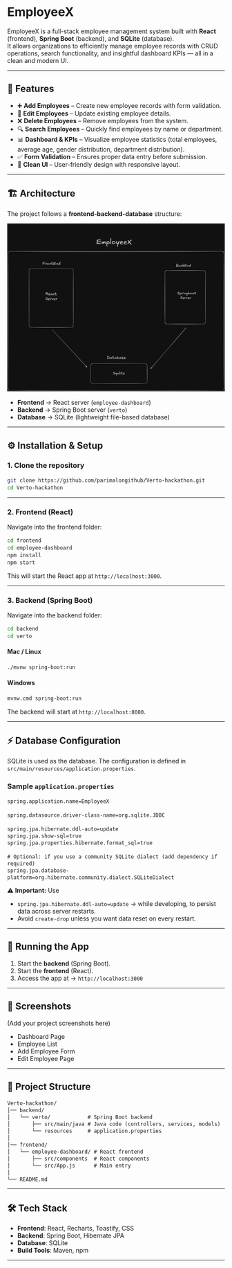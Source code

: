 # EmployeeX

EmployeeX is a full-stack employee management system built with **React** (frontend), **Spring Boot** (backend), and **SQLite** (database).  
It allows organizations to efficiently manage employee records with CRUD operations, search functionality, and insightful dashboard KPIs — all in a clean and modern UI.

---

## 📌 Features

- ➕ **Add Employees** – Create new employee records with form validation.  
- 📝 **Edit Employees** – Update existing employee details.  
- ❌ **Delete Employees** – Remove employees from the system.  
- 🔍 **Search Employees** – Quickly find employees by name or department.  
- 📊 **Dashboard & KPIs** – Visualize employee statistics (total employees, average age, gender distribution, department distribution).  
- ✅ **Form Validation** – Ensures proper data entry before submission.  
- 🎨 **Clean UI** – User-friendly design with responsive layout.

---

## 🏗️ Architecture

The project follows a **frontend-backend-database** structure:

![Architecture Diagram](architecture.png)

- **Frontend** → React server (`employee-dashboard`)  
- **Backend** → Spring Boot server (`verto`)  
- **Database** → SQLite (lightweight file-based database)

---

## ⚙️ Installation & Setup

### 1. Clone the repository

```bash
git clone https://github.com/parimalongithub/Verto-hackathon.git
cd Verto-hackathon
```

---

### 2. Frontend (React)

Navigate into the frontend folder:

```bash
cd frontend
cd employee-dashboard
npm install
npm start
```

This will start the React app at `http://localhost:3000`.

---

### 3. Backend (Spring Boot)

Navigate into the backend folder:

```bash
cd backend
cd verto
```

#### Mac / Linux

```bash
./mvnw spring-boot:run
```

#### Windows

```bash
mvnw.cmd spring-boot:run
```

The backend will start at `http://localhost:8080`.

---

## ⚡ Database Configuration

SQLite is used as the database. The configuration is defined in `src/main/resources/application.properties`.

### Sample `application.properties`

```properties
spring.application.name=EmployeeX

spring.datasource.driver-class-name=org.sqlite.JDBC

spring.jpa.hibernate.ddl-auto=update
spring.jpa.show-sql=true
spring.jpa.properties.hibernate.format_sql=true

# Optional: if you use a community SQLite dialect (add dependency if required)
spring.jpa.database-platform=org.hibernate.community.dialect.SQLiteDialect
```

⚠️ **Important:** Use  
- `spring.jpa.hibernate.ddl-auto=update` → while developing, to persist data across server restarts.  
- Avoid `create-drop` unless you want data reset on every restart.

---

## 🚀 Running the App

1. Start the **backend** (Spring Boot).  
2. Start the **frontend** (React).  
3. Access the app at → `http://localhost:3000`

---

## 📸 Screenshots

(Add your project screenshots here)

- Dashboard Page  
- Employee List  
- Add Employee Form  
- Edit Employee Page  

---

## 📂 Project Structure

```
Verto-hackathon/
│── backend/
│   └── verto/            # Spring Boot backend
│       ├── src/main/java # Java code (controllers, services, models)
│       └── resources     # application.properties
│
│── frontend/
│   └── employee-dashboard/ # React frontend
│       ├── src/components  # React components
│       └── src/App.js      # Main entry
│
└── README.md
```

---

## 🛠️ Tech Stack

- **Frontend**: React, Recharts, Toastify, CSS  
- **Backend**: Spring Boot, Hibernate JPA  
- **Database**: SQLite  
- **Build Tools**: Maven, npm

---

